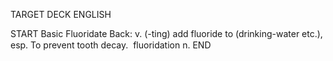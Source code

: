 TARGET DECK
ENGLISH

START
Basic
Fluoridate
Back: v. (-ting) add fluoride to (drinking-water etc.), esp. To prevent tooth decay.  fluoridation n.
END
